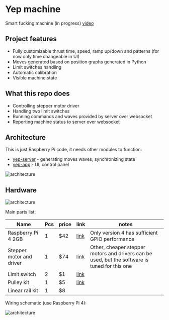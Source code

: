 # Yep machine

Smart fucking machine (in progress) [video](https://twitter.com/i/status/1321421143283294208])

## Project features

- Fully customizable thrust time, speed, ramp up/down and patterns (for now only time changeable in UI)
- Moves generated based on position graphs generated in Python
- Limit switches handling
- Automatic calibration
- Visible machine state

## What this repo does

- Controlling stepper motor driver
- Handling two limit switches
- Running commands and waves provided by server over websocket
- Reporting machine status to server over websocket

## Architecture

This is just Raspberry Pi code, it needs other modules to function:

- [yep-server](https://github.com/yep-dev/yep-server) - generating moves waves, synchronizing state
- [yep-app](https://github.com/yep-dev/yep-app) - UI, control panel

![architecture](https://github.com/yep-dev/yep-machine/blob/master/docs/architecture.png?raw=true)

## Hardware

![architecture](https://github.com/yep-dev/yep-machine/blob/master/docs/hardware.png?raw=true)

Main parts list:

| Name                   | Pcs | price |link                                                       |notes
|---                     |---  |---    |---                                                        |---                                           
|Raspberry Pi 4 2GB      | 1   | $42   |[link](https://pl.aliexpress.com/item/32838484861.html)    |Only version 4 has sufficient GPIO performance
|Stepper motor and driver| 1   | $74   |[link](https://pl.aliexpress.com/item/4000071371127.html)  |Other, cheaper stepper motors and drivers can be used, but the software is tuned for this one
|Limit switch            | 2   | $1    |[link](https://pl.aliexpress.com/item/32966619156.html)    |
|Pulley kit              | 1   | $5    |[link](https://pl.aliexpress.com/item/4000091123800.html)  |
|Linear rail kit         | 1   | $8    |    

Wiring schematic (use Raspberry Pi 4):

![architecture](https://github.com/yep-dev/yep-machine/blob/master/docs/schematic.png?raw=true)
